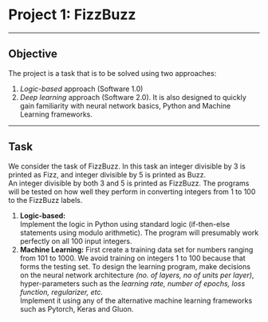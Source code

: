 # Project 1: FizzBuzz
___
## Objective 
The project is a task that is to be solved using two approaches:  
1. *Logic-based* approach (Software 1.0)
2. *Deep learning* approach (Software 2.0).
It is also designed to quickly gain familiarity with neural network basics, Python and Machine Learning frameworks.  
___
## Task
We consider the task of FizzBuzz. In this task an integer divisible by 3 is printed as Fizz, and integer divisible by 5 is printed as Buzz.  
An integer divisible by both 3 and 5 is printed as FizzBuzz. The programs will be tested on how well they perform in converting integers from 1 to 100 to the FizzBuzz labels.  
1. **Logic-based:**  
Implement the logic in Python using standard logic (if-then-else statements using modulo arithmetic). The program will presumably work perfectly on all 100 input integers.
2. **Machine Learning:** First create a training data set for numbers ranging from 101 to 1000. We avoid training on integers 1 to 100 because that forms the testing set. To design the learning program, make decisions on the neural network architecture *(no. of layers, no of units per layer)*, hyper-parameters such as the *learning rate, number of epochs, loss function, regularizer, etc.*  
Implement it using any of the alternative machine learning frameworks such as Pytorch, Keras and Gluon.